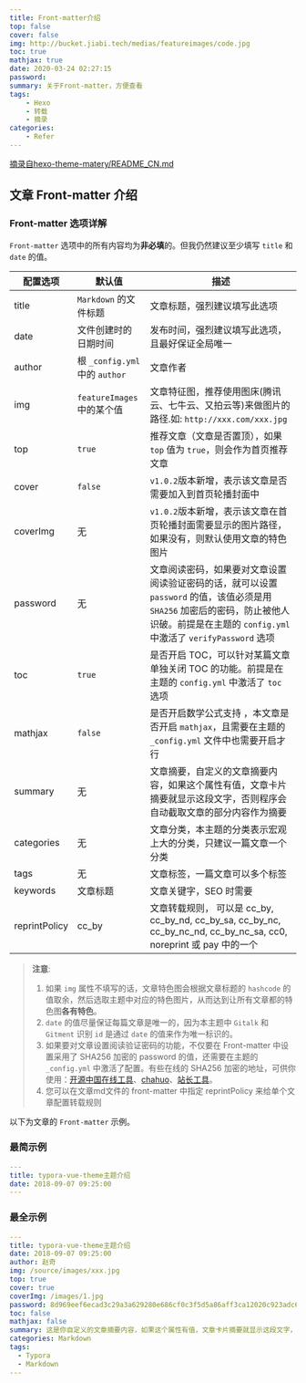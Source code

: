 ```yaml
---
title: Front-matter介绍
top: false
cover: false
img: http://bucket.jiabi.tech/medias/featureimages/code.jpg
toc: true
mathjax: true
date: 2020-03-24 02:27:15
password:
summary: 关于Front-matter，方便查看
tags: 
    - Hexo
    - 转载
    - 摘录
categories:
    - Refer
---
```

[摘录自hexo-theme-matery/README_CN.md](https://github.com/blinkfox/hexo-theme-matery/blob/develop/README_CN.md)
## 文章 Front-matter 介绍

### Front-matter 选项详解

`Front-matter` 选项中的所有内容均为**非必填**的。但我仍然建议至少填写 `title` 和 `date` 的值。

| 配置选项   | 默认值                      | 描述                                                         |
| ---------- | --------------------------- | ------------------------------------------------------------ |
| title      | `Markdown` 的文件标题        | 文章标题，强烈建议填写此选项                                 |
| date       | 文件创建时的日期时间          | 发布时间，强烈建议填写此选项，且最好保证全局唯一             |
| author     | 根 `_config.yml` 中的 `author` | 文章作者                                                     |
| img        | `featureImages` 中的某个值   | 文章特征图，推荐使用图床(腾讯云、七牛云、又拍云等)来做图片的路径.如: `http://xxx.com/xxx.jpg` |
| top        | `true`                      | 推荐文章（文章是否置顶），如果 `top` 值为 `true`，则会作为首页推荐文章 |
| cover      | `false`                     | `v1.0.2`版本新增，表示该文章是否需要加入到首页轮播封面中 |
| coverImg   | 无                          | `v1.0.2`版本新增，表示该文章在首页轮播封面需要显示的图片路径，如果没有，则默认使用文章的特色图片 |
| password   | 无                          | 文章阅读密码，如果要对文章设置阅读验证密码的话，就可以设置 `password` 的值，该值必须是用 `SHA256` 加密后的密码，防止被他人识破。前提是在主题的 `config.yml` 中激活了 `verifyPassword` 选项 |
| toc        | `true`                      | 是否开启 TOC，可以针对某篇文章单独关闭 TOC 的功能。前提是在主题的 `config.yml` 中激活了 `toc` 选项 |
| mathjax    | `false`                     | 是否开启数学公式支持 ，本文章是否开启 `mathjax`，且需要在主题的 `_config.yml` 文件中也需要开启才行 |
| summary    | 无                          | 文章摘要，自定义的文章摘要内容，如果这个属性有值，文章卡片摘要就显示这段文字，否则程序会自动截取文章的部分内容作为摘要 |
| categories | 无                          | 文章分类，本主题的分类表示宏观上大的分类，只建议一篇文章一个分类 |
| tags       | 无                          | 文章标签，一篇文章可以多个标签                              |
| keywords   | 文章标题                     | 文章关键字，SEO 时需要                              |
| reprintPolicy | cc_by                    | 文章转载规则， 可以是 cc_by, cc_by_nd, cc_by_sa, cc_by_nc, cc_by_nc_nd, cc_by_nc_sa, cc0, noreprint 或 pay 中的一个 |

> **注意**:
> 1. 如果 `img` 属性不填写的话，文章特色图会根据文章标题的 `hashcode` 的值取余，然后选取主题中对应的特色图片，从而达到让所有文章都的特色图**各有特色**。
> 2. `date` 的值尽量保证每篇文章是唯一的，因为本主题中 `Gitalk` 和 `Gitment` 识别 `id` 是通过 `date` 的值来作为唯一标识的。
> 3. 如果要对文章设置阅读验证密码的功能，不仅要在 Front-matter 中设置采用了 SHA256 加密的 password 的值，还需要在主题的 `_config.yml` 中激活了配置。有些在线的 SHA256 加密的地址，可供你使用：[开源中国在线工具](http://tool.oschina.net/encrypt?type=2)、[chahuo](http://encode.chahuo.com/)、[站长工具](http://tool.chinaz.com/tools/hash.aspx)。
> 4. 您可以在文章md文件的 front-matter 中指定 reprintPolicy 来给单个文章配置转载规则

以下为文章的 `Front-matter` 示例。

### 最简示例

```yaml
---
title: typora-vue-theme主题介绍
date: 2018-09-07 09:25:00
---
```

### 最全示例

```yaml
---
title: typora-vue-theme主题介绍
date: 2018-09-07 09:25:00
author: 赵奇
img: /source/images/xxx.jpg
top: true
cover: true
coverImg: /images/1.jpg
password: 8d969eef6ecad3c29a3a629280e686cf0c3f5d5a86aff3ca12020c923adc6c92
toc: false
mathjax: false
summary: 这是你自定义的文章摘要内容，如果这个属性有值，文章卡片摘要就显示这段文字，否则程序会自动截取文章的部分内容作为摘要
categories: Markdown
tags:
  - Typora
  - Markdown
---
```